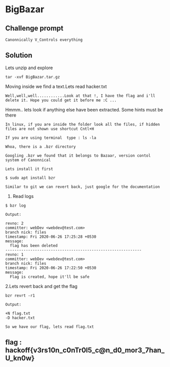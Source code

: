 # BigBazar

## Challenge prompt
```
Canonnically V_Controls everything 
```
## **Solution**

Lets unzip and explore
```
tar -xvf BigBazar.tar.gz
```

Moving inside we find a text.Lets read hacker.txt

```
Well,well,well............Look at that !, I have the flag and i'll delete it. Hope you could get it before me :C ...
```

Hmmm.. lets look if anything else have been extracted. Some hints must be there
```
In linux, if you are inside the folder look all the files, if hidden files are not shown use shortcut Cntl+H

If you are using terminal  type : ls -la

Whoa, there is a .bzr directory

Googling .bzr we found that it belongs to Bazaar, version contol system of Canonnical

Lets install it first

$ sudo apt install bzr

Similar to git we can revert back, just google for the documentation
```

1. Read logs
```
$ bzr log

Output:

revno: 2
committer: webDev <webdev@test.com>
branch nick: files
timestamp: Fri 2020-06-26 17:25:28 +0530
message:
  flag has been deleted
------------------------------------------------------------
revno: 1
committer: webDev <webdev@test.com>
branch nick: files
timestamp: Fri 2020-06-26 17:22:50 +0530
message:
  Flag is created, hope it'll be safe

```
2.Lets revert back and get the flag

```
bzr revrt -r1

Output:

+N flag.txt
-D hacker.txt
```

```
So we have our flag, lets read flag.txt
```

## flag : hackoff{v3rs10n_c0nTr0l5_c@n_d0_mor3_7han_U_kn0w}